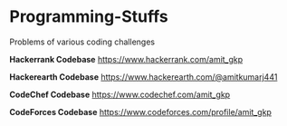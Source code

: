 # Programming-Stuffs
Problems of various coding challenges

**Hackerrank Codebase**
https://www.hackerrank.com/amit_gkp

**Hackerearth Codebase**
https://www.hackerearth.com/@amitkumarj441

**CodeChef Codebase**
https://www.codechef.com/amit_gkp

**CodeForces Codebase**
https://www.codeforces.com/profile/amit_gkp
